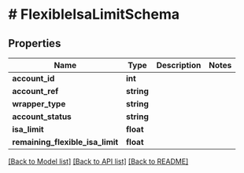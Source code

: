 # # FlexibleIsaLimitSchema

## Properties

Name | Type | Description | Notes
------------ | ------------- | ------------- | -------------
**account_id** | **int** |  |
**account_ref** | **string** |  |
**wrapper_type** | **string** |  |
**account_status** | **string** |  |
**isa_limit** | **float** |  |
**remaining_flexible_isa_limit** | **float** |  |

[[Back to Model list]](../../README.md#models) [[Back to API list]](../../README.md#endpoints) [[Back to README]](../../README.md)

